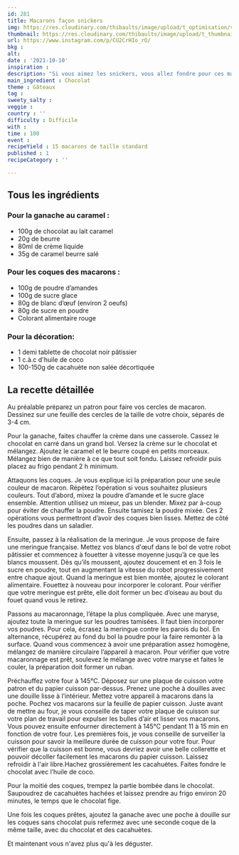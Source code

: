 ```yaml
---
id: 281
title: Macarons façon snickers
img: https://res.cloudinary.com/thibaults/image/upload/t_optimisation/v1634033665/Recipes/20211010_macarons_snickers.jpg
thumbnail: https://res.cloudinary.com/thibaults/image/upload/t_thumbnail_josie/v1634033665/Recipes/20211010_macarons_snickers.jpg
url: https://www.instagram.com/p/CU2CrHIo_rO/
bkg : 
alt: 
date : '2021-10-10'
inspiration : 
description: "Si vous aimez les snickers, vous allez fondre pour ces macarons qui reprennent les mêmes saveurs que cette barre chocolatée !"
main_ingredient : Chocolat
theme : Gâteaux
tag : 
sweety_salty : 
veggie : 
country : ''
difficulty : Difficile
with : 
time : 100
event : 
recipeYield : 15 macarons de taille standard
published : 1
recipeCategory : ''

---
```


## Tous les ingrédients
### Pour la ganache au caramel :
 - 100g de chocolat au lait caramel
 - 20g de beurre
 - 80ml de crème liquide
 - 35g de caramel beurre salé

### Pour les coques des macarons :
 - 100g de poudre d’amandes
 - 100g de sucre glace
 - 80g de blanc d’œuf (environ 2 oeufs)
 - 80g de sucre en poudre
 - Colorant alimentaire rouge

### Pour la décoration:
 - 1 demi tablette de chocolat noir pâtissier
 - 1 c.à.c d'huile de coco
 - 100-150g de cacahuète non salée décortiquée

## La recette détaillée
Au préalable préparez un patron pour faire vos cercles de macaron. Dessinez sur une feuille des cercles de la taille de votre choix, séparés de 3-4 cm.

Pour la ganache, faites chauffer la crème dans une casserole. Cassez le chocolat en carré dans un grand bol. Versez la crème sur le chocolat et mélangez. Ajoutez le caramel et le beurre coupé en petits morceaux. Mélangez bien de manière à ce que tout soit fondu. Laissez refroidir puis placez au frigo pendant 2 h minimum.

Attaquons les coques. Je vous explique ici la préparation pour une seule couleur de macaron. Répétez l’opération si vous souhaitez plusieurs couleurs. Tout d’abord, mixez la poudre d’amande et le sucre glace ensemble. Attention utilisez un mixeur, pas un blender. Mixez par à-coup pour éviter de chauffer la poudre. Ensuite tamisez la poudre mixée. Ces 2 opérations vous permettront d’avoir des coques bien lisses. Mettez de côté les poudres dans un saladier.

Ensuite, passez à la réalisation de la meringue. Je vous propose de faire une meringue française. Mettez vos blancs d'œuf dans le bol de votre robot pâtissier et commencez à fouetter à vitesse moyenne jusqu’à ce que les blancs moussent. Dès qu’ils moussent, ajoutez doucement et en 3 fois le sucre en poudre, tout en augmentant la vitesse du robot progressivement entre chaque ajout. Quand la meringue est bien montée, ajoutez le colorant alimentaire. Fouettez à nouveau pour incorporer le colorant. Pour vérifier que votre meringue est prête, elle doit former un bec d’oiseau au bout du fouet quand vous le retirez.

Passons au macaronnage, l’étape la plus compliquée. Avec une maryse, ajoutez toute la meringue sur les poudres tamisées. Il faut bien incorporer vos poudres. Pour cela, écrasez la meringue contre les parois du bol. En alternance, récupérez au fond du bol la poudre pour la faire remonter à la surface. Quand vous commencez à avoir une préparation assez homogène, mélangez de manière circulaire l’appareil à macaron. Pour vérifier que votre macaronnage est prêt, soulevez le mélange avec votre maryse et faites le couler, la préparation doit former un ruban.

Préchauffez votre four à 145°C. Déposez sur une plaque de cuisson votre patron et du papier cuisson par-dessus. Prenez une poche à douilles avec une douille lisse à l’intérieur. Mettez votre appareil à macarons dans la poche. Pochez vos macarons sur la feuille de papier cuisson. Juste avant de mettre au four, je vous conseille de taper votre plaque de cuisson sur votre plan de travail pour expulser les bulles d’air et lisser vos macarons. Vous pouvez ensuite enfourner directement à 145°C pendant 11 à 15 min en fonction de votre four. Les premières fois, je vous conseille de surveiller la cuisson pour savoir la meilleure durée de cuisson pour votre four. Pour vérifier que la cuisson est bonne, vous devriez avoir une belle collerette et pouvoir décoller facilement les macarons du papier cuisson. Laissez refroidir à l'air libre.Hachez grossièrement les cacahuètes. Faites fondre le chocolat avec l’huile de coco.

Pour la moitié des coques, trempez la partie bombée dans le chocolat. Saupoudrez de cacahuètes hachées et laissez prendre au frigo environ 20 minutes, le temps que le chocolat fige.

Une fois les coques prêtes, ajoutez la ganache avec une poche à douille sur les coques sans chocolat puis refermez avec une seconde coque de la même taille, avec du chocolat et des cacahuètes.

Et maintenant vous n'avez plus qu'à les déguster.